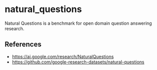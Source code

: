 # natural_questions
Natural Questions is a benchmark for open domain question answering research.

## References

* https://ai.google.com/research/NaturalQuestions
* https://github.com/google-research-datasets/natural-questions
